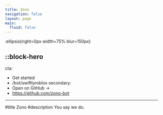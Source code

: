 ```yaml
---
title: Zono
navigation: false
layout: page
main:
  fluid: false
---
```


:ellipsis{right=0px width=75% blur=150px}

::block-hero 
---
cta:
  - Get started
  - /bot/swiftlyroblox
secondary:
  - Open on GitHub →
  - https://github.com/zono-bot
---
#title
 Zono
 #description
 You say we do.